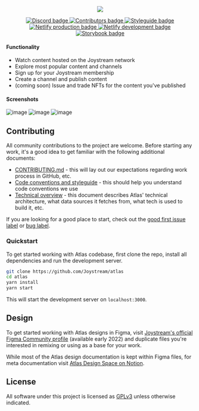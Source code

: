 <div align="center">
    <img lt="Banner: Atlas — UI for consuming and interacting
with the Joystream network" src="https://user-images.githubusercontent.com/35307309/147933610-9cce95b7-e6b9-4fb1-aee6-111d7efc5304.png"/>
</div>

<p align="center">
  <a alt="Join the Discord server" href="https://discord.gg/nuQeWXfSvq">
    <img alt="Discord badge" src="https://img.shields.io/discord/811216481340751934?label=discord&logo=discord" />
  </a>
  <a alt="Contributors" href="https://github.com/Joystream/atlas/graphs/contributors">
    <img alt="Contributors badge" src="https://img.shields.io/github/contributors/joystream/atlas?label=%F0%9F%91%A5%20contributors">
  </a>
  <a alt="Styleguide" href="https://github.com/Joystream/atlas/graphs/contributors">
    <img alt="Styleguide badge" src="https://img.shields.io/badge/%F0%9F%92%85%20style-prettier-brightgreen">
  </a>
  <a alt="Netlify production deployment" href="https://play.joystream.org">
    <img alt="Netlify production badge" src="https://img.shields.io/netlify/ad6abced-bae3-4ccd-9d2e-e80e95c92830?label=netlify%20prod&logo=netlify">
  </a>
  <a alt="Netlify development deployment" href="https://atlas-dev.netlify.app">
    <img alt="Netlify development badge" src="https://img.shields.io/netlify/962c8d74-489d-4f37-9842-f1db389ab6b2?label=%F0%9F%9B%A0%20netlify%20dev">
  </a>
  <a alt="Storybook deployment" href="https://atlas-storybook.netlify.app">
    <img alt="Storybook badge" src="https://img.shields.io/netlify/45fc8d08-f25d-40a0-b853-92a107e603e1?label=storybook&logo=storybook">
  </a>
</p>

#### Functionality

- Watch content hosted on the Joystream network
- Explore most popular content and channels
- Sign up for your Joystream membership
- Create a channel and publish content
- (coming soon) Issue and trade NFTs for the content you've published

#### Screenshots

![image](https://user-images.githubusercontent.com/35307309/147930525-8bb61647-d908-47d1-96c0-494080a2aad6.png)
![image](https://user-images.githubusercontent.com/35307309/147930535-9082f52b-6b34-45e1-b627-4d8372b0163b.png)
![image](https://user-images.githubusercontent.com/35307309/147930541-c2f75fe5-ddba-48de-9536-eac228961757.png)


## Contributing

All community contributions to the project are welcome. Before starting any work, it's a good idea to get familiar with the following additional documents:

- [CONTRIBUTING.md](CONTRIBUTING.md) - this will lay out our expectations regarding work process in GitHub, etc.
- [Code conventions and styleguide](docs/styleguide.md) - this should help you understand code conventions we use
- [Technical overview](docs/overview.md) - this document describes Atlas' technical architecture, what data sources it fetches from, what tech is used to build it, etc.

If you are looking for a good place to start, check out the [good first issue label](https://github.com/Joystream/atlas/issues?q=is%3Aissue+is%3Aopen+label%3A%22good+first+issue%22) or [bug label](https://github.com/Joystream/atlas/issues?q=is%3Aissue+is%3Aopen+label%3Abug).

### Quickstart

To get started working with Atlas codebase, first clone the repo, install all dependencies and run the development server.

```bash
git clone https://github.com/Joystream/atlas
cd atlas
yarn install
yarn start
```

This will start the development server on `localhost:3000`.

## Design

To get started working with Atlas designs in Figma, visit [Joystream's official Figma Community profile](figma.com/@joystream
) (available early 2022) and duplicate files you're interested in remixing or using as a base for your work. 

While most of the Atlas design documentation is kept within Figma files, for meta documentation visit [Atlas Design Space on Notion](https://grizzled-corleggy-af8.notion.site/Design-Space-487ed84966fa495a8c037935639ca681).

## License

All software under this project is licensed as [GPLv3](LICENSE) unless otherwise indicated.
